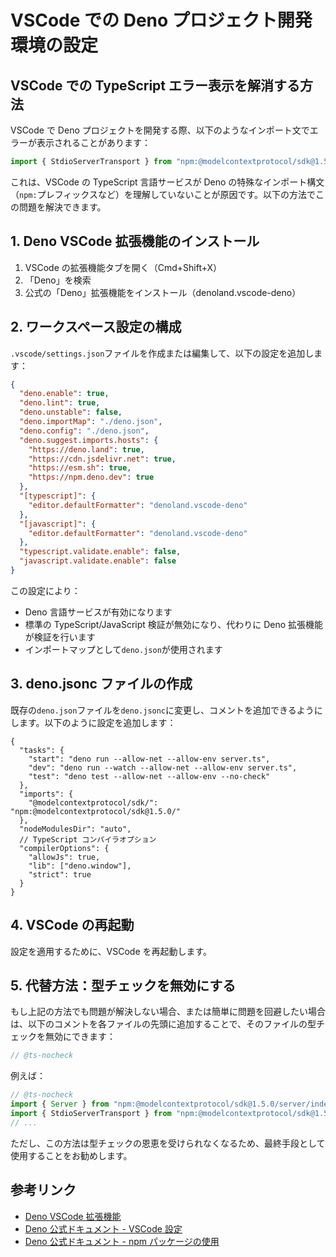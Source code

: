 # VSCode での Deno プロジェクト開発環境の設定

## VSCode での TypeScript エラー表示を解消する方法

VSCode で Deno プロジェクトを開発する際、以下のようなインポート文でエラーが表示されることがあります：

```typescript
import { StdioServerTransport } from "npm:@modelcontextprotocol/sdk@1.5.0/server/stdio.js";
```

これは、VSCode の TypeScript 言語サービスが Deno の特殊なインポート構文（`npm:`プレフィックスなど）を理解していないことが原因です。以下の方法でこの問題を解決できます。

## 1. Deno VSCode 拡張機能のインストール

1. VSCode の拡張機能タブを開く（Cmd+Shift+X）
2. 「Deno」を検索
3. 公式の「Deno」拡張機能をインストール（denoland.vscode-deno）

## 2. ワークスペース設定の構成

`.vscode/settings.json`ファイルを作成または編集して、以下の設定を追加します：

```json
{
  "deno.enable": true,
  "deno.lint": true,
  "deno.unstable": false,
  "deno.importMap": "./deno.json",
  "deno.config": "./deno.json",
  "deno.suggest.imports.hosts": {
    "https://deno.land": true,
    "https://cdn.jsdelivr.net": true,
    "https://esm.sh": true,
    "https://npm.deno.dev": true
  },
  "[typescript]": {
    "editor.defaultFormatter": "denoland.vscode-deno"
  },
  "[javascript]": {
    "editor.defaultFormatter": "denoland.vscode-deno"
  },
  "typescript.validate.enable": false,
  "javascript.validate.enable": false
}
```

この設定により：

- Deno 言語サービスが有効になります
- 標準の TypeScript/JavaScript 検証が無効になり、代わりに Deno 拡張機能が検証を行います
- インポートマップとして`deno.json`が使用されます

## 3. deno.jsonc ファイルの作成

既存の`deno.json`ファイルを`deno.jsonc`に変更し、コメントを追加できるようにします。以下のように設定を追加します：

```jsonc
{
  "tasks": {
    "start": "deno run --allow-net --allow-env server.ts",
    "dev": "deno run --watch --allow-net --allow-env server.ts",
    "test": "deno test --allow-net --allow-env --no-check"
  },
  "imports": {
    "@modelcontextprotocol/sdk/": "npm:@modelcontextprotocol/sdk@1.5.0/"
  },
  "nodeModulesDir": "auto",
  // TypeScript コンパイラオプション
  "compilerOptions": {
    "allowJs": true,
    "lib": ["deno.window"],
    "strict": true
  }
}
```

## 4. VSCode の再起動

設定を適用するために、VSCode を再起動します。

## 5. 代替方法：型チェックを無効にする

もし上記の方法でも問題が解決しない場合、または簡単に問題を回避したい場合は、以下のコメントを各ファイルの先頭に追加することで、そのファイルの型チェックを無効にできます：

```typescript
// @ts-nocheck
```

例えば：

```typescript
// @ts-nocheck
import { Server } from "npm:@modelcontextprotocol/sdk@1.5.0/server/index.js";
import { StdioServerTransport } from "npm:@modelcontextprotocol/sdk@1.5.0/server/stdio.js";
// ...
```

ただし、この方法は型チェックの恩恵を受けられなくなるため、最終手段として使用することをお勧めします。

## 参考リンク

- [Deno VSCode 拡張機能](https://marketplace.visualstudio.com/items?itemName=denoland.vscode-deno)
- [Deno 公式ドキュメント - VSCode 設定](https://deno.land/manual@v1.40.2/getting_started/setup_your_environment#visual-studio-code)
- [Deno 公式ドキュメント - npm パッケージの使用](https://deno.land/manual@v1.40.2/node/npm_specifiers)
